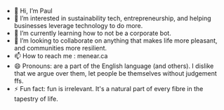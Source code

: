 - 👋 Hi, I’m Paul
- 👀 I’m interested in sustainability tech, entrepreneurship, and helping businesses leverage technology to do more.
- 🌱 I’m currently learning how to not be a corporate bot.
- 💞️ I’m looking to collaborate on anything that makes life more pleasant, and communities more resilient.
- 📫 How to reach me : menear.ca
- 😄 Pronouns: are a part of the English language (and others). I dislike that we argue over them, let people be themselves without judgement ffs.
- ⚡ Fun fact: fun is irrelevant. It's a natural part of every fibre in the tapestry of life.

<!---
pwamenear2024/pwamenear2024 is a ✨ special ✨ repository because its `README.md` (this file) appears on your GitHub profile.
You can click the Preview link to take a look at your changes.
--->
